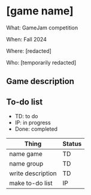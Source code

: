 # [game name]

What: GameJam competition

When: Fall 2024

Where: [redacted]

Who: [temporarily redacted]

## Game description

## To-do list

- TD: to do
- IP: in progress
- Done: completed

| Thing | Status |
| ----- | ------ |
| name game | TD |
| name group | TD |
| write description | TD |
| make to-do list | IP |